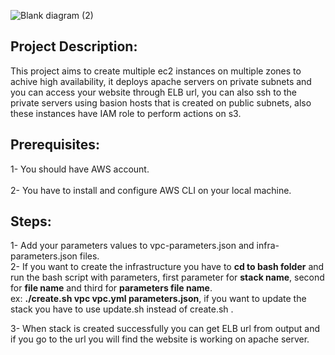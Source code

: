 ![Blank diagram (2)](https://user-images.githubusercontent.com/14328150/190657024-463dd781-5748-43f2-9063-fcf320ffc3db.jpeg)

## Project Description:
This project aims to create multiple ec2 instances on multiple zones to achive high availability, it deploys apache servers on private subnets and you can access your website through ELB url, you can also ssh to the private servers using basion hosts that is created on public subnets, also these instances have IAM role to perform actions on s3. <br/>

## Prerequisites:
1- You should have AWS account.<br/>  
2- You have to install and configure AWS CLI on your local machine.
<br/>

## Steps:
1- Add your parameters values to vpc-parameters.json and infra-parameters.json files. <br/>
2- If you want to create the infrastructure you have to **cd to bash folder** and run the bash script with parameters, first parameter for **stack name**,
second for **file name** and third for **parameters file name**.
<br/> ex: **./create.sh vpc vpc.yml parameters.json**, if you want to update the stack you have to use update.sh instead of create.sh . <br/>

3- When stack is created successfully you can get ELB url from output and if you go to the url you will find the website is working on apache server.

